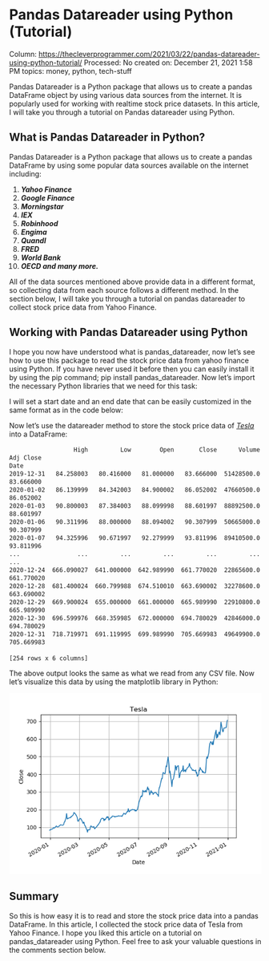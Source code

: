 # Pandas Datareader using Python (Tutorial)

Column: https://thecleverprogrammer.com/2021/03/22/pandas-datareader-using-python-tutorial/
Processed: No
created on: December 21, 2021 1:58 PM
topics: money, python, tech-stuff

Pandas Datareader is a Python package that allows us to create a pandas DataFrame object by using various data sources from the internet. It is popularly used for working with realtime stock price datasets. In this article, I will take you through a tutorial on Pandas datareader using Python.

## What is Pandas Datareader in Python?

Pandas Datareader is a Python package that allows us to create a pandas DataFrame by using some popular data sources available on the internet including:

1. ***Yahoo Finance***
2. ***Google Finance***
3. ***Morningstar***
4. ***IEX***
5. ***Robinhood***
6. ***Engima***
7. ***Quandl***
8. ***FRED***
9. ***World Bank***
10. ***OECD and many more.***

All of the data sources mentioned above provide data in a different format, so collecting data from each source follows a different method. In the section below, I will take you through a tutorial on pandas datareader to collect stock price data from Yahoo Finance.

## Working with Pandas Datareader using Python

I hope you now have understood what is pandas_datareader, now let’s see how to use this package to read the stock price data from yahoo finance using Python. If you have never used it before then you can easily install it by using the pip command; pip install pandas_datareader. Now let’s import the necessary Python libraries that we need for this task:

I will set a start date and an end date that can be easily customized in the same format as in the code below:

Now let’s use the datareader method to store the stock price data of [*Tesla*](https://www.tesla.com/) into a DataFrame:

```
                  High         Low        Open       Close      Volume   Adj Close
Date
2019-12-31   84.258003   80.416000   81.000000   83.666000  51428500.0   83.666000
2020-01-02   86.139999   84.342003   84.900002   86.052002  47660500.0   86.052002
2020-01-03   90.800003   87.384003   88.099998   88.601997  88892500.0   88.601997
2020-01-06   90.311996   88.000000   88.094002   90.307999  50665000.0   90.307999
2020-01-07   94.325996   90.671997   92.279999   93.811996  89410500.0   93.811996
...                ...         ...         ...         ...         ...         ...
2020-12-24  666.090027  641.000000  642.989990  661.770020  22865600.0  661.770020
2020-12-28  681.400024  660.799988  674.510010  663.690002  32278600.0  663.690002
2020-12-29  669.900024  655.000000  661.000000  665.989990  22910800.0  665.989990
2020-12-30  696.599976  668.359985  672.000000  694.780029  42846000.0  694.780029
2020-12-31  718.719971  691.119995  699.989990  705.669983  49649900.0  705.669983

[254 rows x 6 columns]
```

The above output looks the same as what we read from any CSV file. Now let’s visualize this data by using the matplotlib library in Python:

![](Pandas%20Datareader%20using%20Python%20(Tutorial)%202094d734775944d79e711ea56d3a6bf6/tesla.png)

## Summary

So this is how easy it is to read and store the stock price data into a pandas DataFrame. In this article, I collected the stock price data of Tesla from Yahoo Finance. I hope you liked this article on a tutorial on pandas_datareader using Python. Feel free to ask your valuable questions in the comments section below.